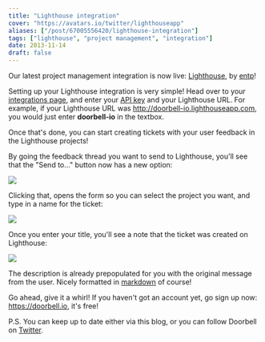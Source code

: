 ```yaml
---
title: "Lighthouse integration"
cover: "https://avatars.io/twitter/lighthouseapp"
aliases: ["/post/67005556420/lighthouse-integration"]
tags: ["lighthouse", "project management", "integration"]
date: 2013-11-14
draft: false
---
```


Our latest project management integration is now live: [Lighthouse](http://lighthouseapp.com), by [entp](http://entp.com)!

Setting up your Lighthouse integration is very simple! Head over to your [integrations page](https://doorbell.io/integrations#lighthouse), and enter your [API key](http://help.lighthouseapp.com/kb/api/how-do-i-get-an-api-token) and your Lighthouse URL. For example, if your Lighthouse URL was http://doorbell-io.lighthouseapp.com, you would just enter **doorbell-io** in the textbox.

<!--more-->

Once that's done, you can start creating tickets with your user feedback in the Lighthouse projects!

By going the feedback thread you want to send to Lighthouse, you'll see that the "Send to..." button now has a new option:

![](/img/integrations/lighthouse/send-to.png)

Clicking that, opens the form so you can select the project you want, and type in a name for the ticket:

![](/img/integrations/lighthouse/form.png)

Once you enter your title, you'll see a note that the ticket was created on Lighthouse:

![](/img/integrations/lighthouse/notes.png)

The description is already prepopulated for you with the original message from the user. Nicely formatted in [markdown](https://daringfireball.net/projects/markdown/) of course!

Go ahead, give it a whirl! If you haven't got an account yet, go sign up now: https://doorbell.io, it's free!

P.S. You can keep up to date either via this blog, or you can follow Doorbell on [Twitter](https://twitter.com/doorbell_io).
